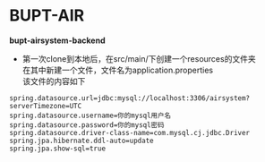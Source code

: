 # BUPT-AIR
<b>bupt-airsystem-backend</b><br>
* 第一次clone到本地后，在src/main/下创建一个resources的文件夹<br>
在其中新建一个文件，文件名为application.properties<br>
该文件的内容如下
```
spring.datasource.url=jdbc:mysql://localhost:3306/airsystem?serverTimezone=UTC
spring.datasource.username=你的mysql用户名
spring.datasource.password=你的mysql密码
spring.datasource.driver-class-name=com.mysql.cj.jdbc.Driver
spring.jpa.hibernate.ddl-auto=update
spring.jpa.show-sql=true
```